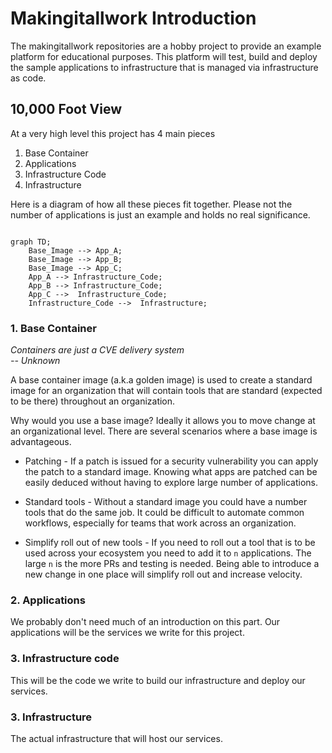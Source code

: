 # Makingitallwork Introduction

The makingitallwork repositories are a hobby project to provide an example platform for educational purposes.  This platform will test, build and deploy the sample applications to infrastructure that is managed via infrastructure  as code.  

## 10,000 Foot View
At a very high level this project has 4 main pieces

1.  Base Container
2.  Applications
3.  Infrastructure Code
4.  Infrastructure

Here is a diagram of how all these pieces fit together.  Please not the number of applications is just an example and holds no real significance.

```mermaid

graph TD;
    Base_Image --> App_A;
    Base_Image --> App_B;
    Base_Image --> App_C;
    App_A --> Infrastructure_Code;
    App_B --> Infrastructure_Code;
    App_C -->  Infrastructure_Code;
    Infrastructure_Code -->  Infrastructure;
```

### 1. Base Container 

_Containers are just a CVE delivery system  
-- Unknown_

A base container image (a.k.a golden image) is used to create a standard image for an organization that will contain tools that are standard (expected to be there) throughout an organization. 

Why would you use a base image?  Ideally it allows you to move change at an organizational level.  There are several scenarios where a base image is advantageous.

- Patching - If a patch is issued for a security vulnerability you can apply the patch to a standard image.  Knowing what apps are patched can be easily deduced without having to explore large number of applications.

- Standard tools - Without a standard image you could have a number tools that do the same job.  It could be difficult to automate common workflows, especially for teams that work across an organization.  

- Simplify roll out of new tools - If you need to roll out a tool that is to be used across your ecosystem you need to add it to `n` applications.  The large `n` is the more PRs and testing is needed.  Being able to introduce a new change in one place will simplify roll out and increase velocity.

### 2. Applications

We probably don't need much of an introduction on this part.  Our applications will be the services we write for this project.  

### 3. Infrastructure code
This will be the code we write to build our infrastructure and deploy our services.  

### 3. Infrastructure
The actual infrastructure that will host our services.  
